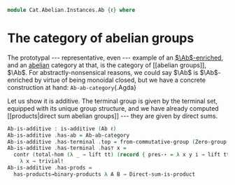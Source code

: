 <!--
```agda
open import Algebra.Group.Cat.FinitelyComplete
open import Algebra.Group.Cat.Base
open import Algebra.Group.Subgroup
open import Algebra.Group.Ab.Sum
open import Algebra.Group.Ab

open import Cat.Diagram.Coequaliser
open import Cat.Diagram.Equaliser
open import Cat.Diagram.Terminal
open import Cat.Diagram.Product
open import Cat.Abelian.Base
open import Cat.Prelude
```
-->

```agda
module Cat.Abelian.Instances.Ab {ℓ} where
```

<!--
```agda
open is-pre-abelian
open is-additive

open Terminal
open Product
```
-->

# The category of abelian groups

The prototypal --- representative, even --- example of an
[$\Ab$-enriched], and an [abelian] category at that, is the category of
[[abelian groups]], $\Ab$. For abstractly-nonsensical reasons, we could
say $\Ab$ is $\Ab$-enriched by virtue of being monoidal closed, but we
have a concrete construction at hand: `Ab-ab-category`{.Agda}

[$\Ab$-enriched]: Cat.Abelian.Base.html#ab-enriched-categories
[abelian]: Cat.Abelian.Base.html#pre-abelian-abelian-categories

Let us show it is additive. The terminal group is given by the terminal
set, equipped with its unique group structure, and we have already
computed [[products|direct sum abelian groups]] --- they are given by
direct sums.

```agda
Ab-is-additive : is-additive (Ab ℓ)
Ab-is-additive .has-ab = Ab-ab-category
Ab-is-additive .has-terminal .top = from-commutative-group (Zero-group {ℓ}) (λ x y → refl)
Ab-is-additive .has-terminal .has⊤ x =
  contr (total-hom (λ _ → lift tt) (record { pres-⋆ = λ x y i → lift tt }))
    λ x → trivial!
Ab-is-additive .has-prods =
  has-products→binary-products λ A B → Direct-sum-is-product
```

